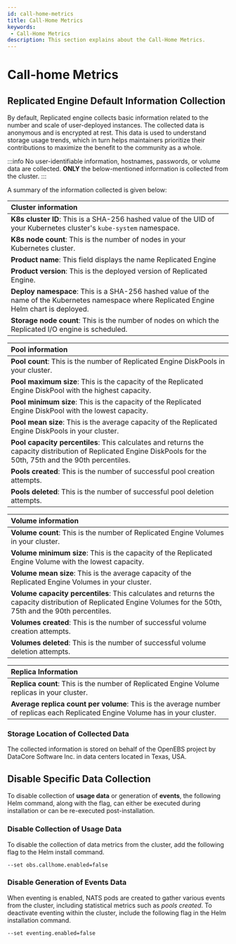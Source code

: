 ```yaml
---
id: call-home-metrics 
title: Call-Home Metrics 
keywords:
 - Call-Home Metrics
description: This section explains about the Call-Home Metrics.
---
```

# Call-home Metrics 

## Replicated Engine Default Information Collection 

By default, Replicated engine collects basic information related to the number and scale of user-deployed instances. The collected data is anonymous and is encrypted at rest. This data is used to understand storage usage trends, which in turn helps maintainers prioritize their contributions to maximize the benefit to the community as a whole. 

:::info
No user-identifiable information, hostnames, passwords, or volume data are collected. **ONLY** the below-mentioned information is collected from the cluster. 
:::

A summary of the information collected is given below:

| **Cluster information** | 
| :--- | 
|**K8s cluster ID**: This is a SHA-256 hashed value of the UID of your Kubernetes cluster's `kube-system` namespace.| 
|**K8s node count**: This is the number of nodes in your Kubernetes cluster.| 
|**Product name**: This field displays the name Replicated Engine | 
|**Product version**: This is the deployed version of Replicated Engine.| 
|**Deploy namespace**: This is a SHA-256 hashed value of the  name of the  Kubernetes namespace where Replicated Engine Helm chart is deployed.| 
|**Storage node count**: This is the number of nodes on which the Replicated I/O engine is scheduled.| 

|**Pool information**| 
| :--- | 
|**Pool count**: This is the number of Replicated Engine DiskPools in your cluster.| 
|**Pool maximum size**: This is the capacity of the Replicated Engine DiskPool with the highest capacity.| 
|**Pool minimum size**: This is the capacity of the Replicated Engine DiskPool with the lowest capacity.| 
|**Pool mean size**: This is the average capacity of the Replicated Engine DiskPools in your cluster.| 
|**Pool capacity percentiles**: This calculates and returns the capacity distribution of Replicated Engine DiskPools for the 50th, 75th and the 90th percentiles.| 
| **Pools created**: This is the number of successful pool creation attempts.|
| **Pools deleted**: This is the number of successful pool deletion attempts.|

|**Volume information**| 
| :--- | 
|**Volume count**: This is the number of Replicated Engine Volumes in your cluster.| 
|**Volume minimum size**: This is the capacity of the Replicated Engine Volume with the lowest capacity.| 
|**Volume mean size**: This is the average capacity of the Replicated Engine Volumes in your cluster.| 
|**Volume capacity percentiles**: This calculates and returns the capacity distribution of Replicated Engine Volumes for the 50th, 75th and the 90th percentiles.| 
| **Volumes created**: This is the number of successful volume creation attempts.|
| **Volumes deleted**: This is the number of successful volume deletion attempts. |

|**Replica Information**| 
| :--- | 
|**Replica count**: This is the number of Replicated Engine Volume replicas in your cluster.| 
|**Average replica count per volume**: This is the average number of replicas each Replicated Engine Volume has in your cluster.| 

### Storage Location of Collected Data 

The collected information is stored on behalf of the OpenEBS project by DataCore Software Inc. in data centers located in Texas, USA.

## Disable Specific Data Collection 

To disable collection of **usage data** or generation of **events**, the following Helm command, along with the flag, can either be executed during installation or can be re-executed post-installation.

### Disable Collection of Usage Data

To disable the collection of data metrics from the cluster, add the following flag to the Helm install command. 

```
--set obs.callhome.enabled=false
```

### Disable Generation of Events Data

When eventing is enabled, NATS pods are created to gather various events from the cluster, including statistical metrics such as *pools created*. To deactivate eventing within the cluster, include the following flag in the Helm installation command.

```
--set eventing.enabled=false
```
